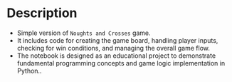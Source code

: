 
# Description
- Simple version of `Noughts and Crosses` game.
- It includes code for creating the game board, handling player inputs, checking for win conditions, and managing the overall game flow.
- The notebook is designed as an educational project to demonstrate fundamental programming concepts and game logic implementation in Python.. 

